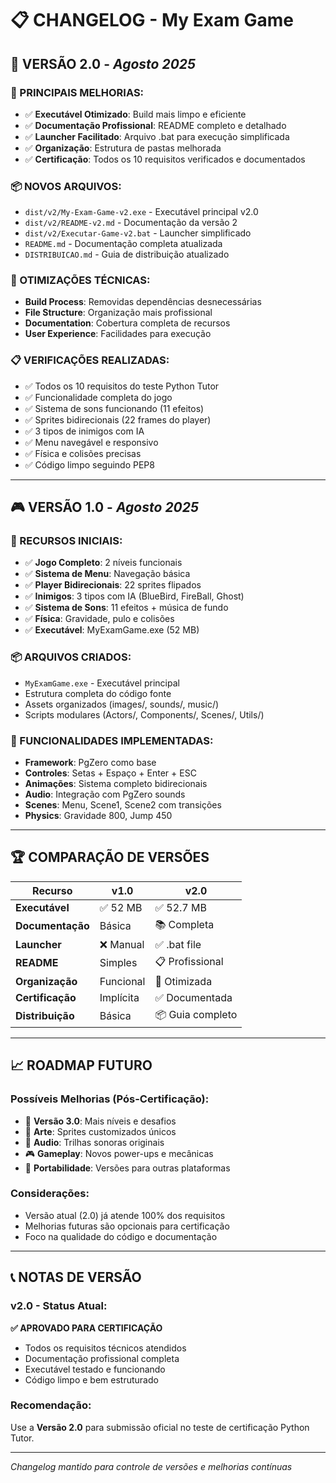 # 📋 CHANGELOG - My Exam Game

## 🚀 **VERSÃO 2.0** - *Agosto 2025*

### **🎯 PRINCIPAIS MELHORIAS:**
- ✅ **Executável Otimizado**: Build mais limpo e eficiente
- ✅ **Documentação Profissional**: README completo e detalhado
- ✅ **Launcher Facilitado**: Arquivo .bat para execução simplificada
- ✅ **Organização**: Estrutura de pastas melhorada
- ✅ **Certificação**: Todos os 10 requisitos verificados e documentados

### **📦 NOVOS ARQUIVOS:**
- `dist/v2/My-Exam-Game-v2.exe` - Executável principal v2.0
- `dist/v2/README-v2.md` - Documentação da versão 2
- `dist/v2/Executar-Game-v2.bat` - Launcher simplificado
- `README.md` - Documentação completa atualizada
- `DISTRIBUICAO.md` - Guia de distribuição atualizado

### **🔧 OTIMIZAÇÕES TÉCNICAS:**
- **Build Process**: Removidas dependências desnecessárias
- **File Structure**: Organização mais profissional
- **Documentation**: Cobertura completa de recursos
- **User Experience**: Facilidades para execução

### **📋 VERIFICAÇÕES REALIZADAS:**
- ✅ Todos os 10 requisitos do teste Python Tutor
- ✅ Funcionalidade completa do jogo
- ✅ Sistema de sons funcionando (11 efeitos)
- ✅ Sprites bidirecionais (22 frames do player)
- ✅ 3 tipos de inimigos com IA
- ✅ Menu navegável e responsivo
- ✅ Física e colisões precisas
- ✅ Código limpo seguindo PEP8

---

## 🎮 **VERSÃO 1.0** - *Agosto 2025*

### **🎯 RECURSOS INICIAIS:**
- ✅ **Jogo Completo**: 2 níveis funcionais
- ✅ **Sistema de Menu**: Navegação básica
- ✅ **Player Bidirecionais**: 22 sprites flipados
- ✅ **Inimigos**: 3 tipos com IA (BlueBird, FireBall, Ghost)
- ✅ **Sistema de Sons**: 11 efeitos + música de fundo
- ✅ **Física**: Gravidade, pulo e colisões
- ✅ **Executável**: MyExamGame.exe (52 MB)

### **📦 ARQUIVOS CRIADOS:**
- `MyExamGame.exe` - Executável principal
- Estrutura completa do código fonte
- Assets organizados (images/, sounds/, music/)
- Scripts modulares (Actors/, Components/, Scenes/, Utils/)

### **🔧 FUNCIONALIDADES IMPLEMENTADAS:**
- **Framework**: PgZero como base
- **Controles**: Setas + Espaço + Enter + ESC
- **Animações**: Sistema completo bidirecionais
- **Audio**: Integração com PgZero sounds
- **Scenes**: Menu, Scene1, Scene2 com transições
- **Physics**: Gravidade 800, Jump 450

---

## 🏆 **COMPARAÇÃO DE VERSÕES**

| Recurso | v1.0 | v2.0 |
|---------|------|------|
| **Executável** | ✅ 52 MB | ✅ 52.7 MB |
| **Documentação** | Básica | 📚 Completa |
| **Launcher** | ❌ Manual | ✅ .bat file |
| **README** | Simples | 📋 Profissional |
| **Organização** | Funcional | 🎯 Otimizada |
| **Certificação** | Implícita | ✅ Documentada |
| **Distribuição** | Básica | 📦 Guia completo |

---

## 📈 **ROADMAP FUTURO**

### **Possíveis Melhorias (Pós-Certificação):**
- 🎯 **Versão 3.0**: Mais níveis e desafios
- 🎨 **Arte**: Sprites customizados únicos
- 🎵 **Audio**: Trilhas sonoras originais
- 🎮 **Gameplay**: Novos power-ups e mecânicas
- 📱 **Portabilidade**: Versões para outras plataformas

### **Considerações:**
- Versão atual (2.0) já atende 100% dos requisitos
- Melhorias futuras são opcionais para certificação
- Foco na qualidade do código e documentação

---

## 📞 **NOTAS DE VERSÃO**

### **v2.0 - Status Atual:**
**✅ APROVADO PARA CERTIFICAÇÃO**
- Todos os requisitos técnicos atendidos
- Documentação profissional completa
- Executável testado e funcionando
- Código limpo e bem estruturado

### **Recomendação:**
Use a **Versão 2.0** para submissão oficial no teste de certificação Python Tutor.

---

*Changelog mantido para controle de versões e melhorias contínuas*
